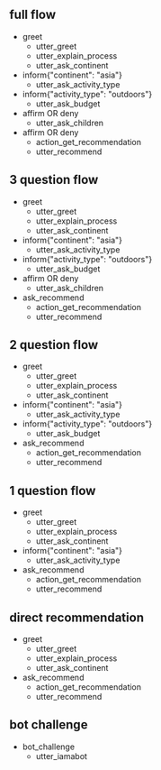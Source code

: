 ## full flow
* greet
  - utter_greet
  - utter_explain_process
  - utter_ask_continent
* inform{"continent": "asia"}
  - utter_ask_activity_type
* inform{"activity_type": "outdoors"}
  - utter_ask_budget
* affirm OR deny
  - utter_ask_children
* affirm OR deny
  - action_get_recommendation
  - utter_recommend
  
## 3 question flow
* greet
  - utter_greet
  - utter_explain_process
  - utter_ask_continent
* inform{"continent": "asia"}
  - utter_ask_activity_type
* inform{"activity_type": "outdoors"}
  - utter_ask_budget
* affirm OR deny
  - utter_ask_children
* ask_recommend
  - action_get_recommendation
  - utter_recommend
  
## 2 question flow
* greet
  - utter_greet
  - utter_explain_process
  - utter_ask_continent
* inform{"continent": "asia"}
  - utter_ask_activity_type
* inform{"activity_type": "outdoors"}
  - utter_ask_budget
* ask_recommend
  - action_get_recommendation
  - utter_recommend
  
## 1 question flow
* greet
  - utter_greet
  - utter_explain_process
  - utter_ask_continent
* inform{"continent": "asia"}
  - utter_ask_activity_type
* ask_recommend
  - action_get_recommendation
  - utter_recommend
  
## direct recommendation
* greet
  - utter_greet
  - utter_explain_process
  - utter_ask_continent
* ask_recommend
  - action_get_recommendation
  - utter_recommend
  
## bot challenge
* bot_challenge
  - utter_iamabot
